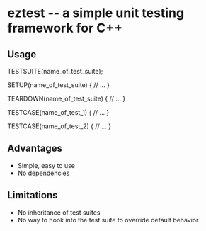 eztest -- a simple unit testing framework for C++
=================================================

Usage
-----

  TESTSUITE(name_of_test_suite);

  SETUP(name_of_test_suite)
  {
    // ...
  }

  TEARDOWN(name_of_test_suite)
  {
    // ...
  }

  TESTCASE(name_of_test_1)
  {
    // ...
  }

  TESTCASE(name_of_test_2)
  {
    // ...
  }

Advantages
-----------

* Simple, easy to use
* No dependencies

Limitations
-----------

* No inheritance of test suites
* No way to hook into the test suite to override default behavior

